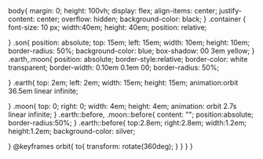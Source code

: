 <!DOCTYPE html>
<html lang="en">
  <head>
    <meta charset="UTF-8">
    <meta name="viewport" content="
    width=device-width,initial-scale=1.0">
    <meta http-equiv="X-UA-compatible"
    content="ie=edge">
    <title>solar system</title>
    <link rel="stylesheet" href="styles.css" />
  </head>
  <body><div class="container">
  <div class="son"></div>
  <div class="earth">
  <div class="moon"></div></div></div>
   
  </body>
</html> 
body{
  margin: 0;
  height: 100vh;
  display: flex;
  align-items: center;
  justify-content: center;
  overflow: hidden;
  background-color: black;
}
.container
{
  font-size: 10 px;
  width:40em;
  height: 40em;
  position: relative;
  
}
.son{
  position: absolute;
  top: 15em;
  left: 15em;
  width: 10em;
  height: 10em;
  border-radius: 50%;
  background-color: blue;
  box-shadow: 00 3em yellow;
}
.earth,.moon{
  position: absolute;
  border-style:relative;
  border-color: white transparent;
  border-width: 0.10em 0.1em 00;
  border-radius: 50%;
  
}
.earth{
  top: 2em;
  left: 2em;
  width: 15em;
  height: 15em;
  animation:orbit 36.5em linear infinite;
  
  
}
.moon{
  top: 0;
  right: 0;
  width: 4em;
  height: 4em;
  animation: orbit 2.7s linear infinite;
}
  .earth::before,
  .moon::before{
    content: "";
    position:absolute;
    border-radius:50%;
}
.earth::before{
  top:2.8em;
  right:2.8em;
  width:1.2em;
  height:1.2em;
  background-color: silver;
  
}
@keyframes orbit{
  to{
    transform: rotate(360deg);
  }
}
}
}


<!---
Chandantechnology/Chandantechnology is a ✨ special ✨ repository because its `README.md` (this file) appears on your GitHub profile.
You can click the Preview link to take a look at your changes.
--->
